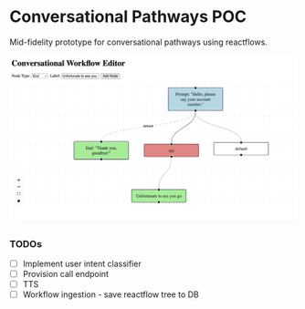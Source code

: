 # Conversational Pathways POC

Mid-fidelity prototype for conversational pathways using reactflows.

![Alt text](assets/first_proto.png 'First Prototype')

### TODOs

- [ ] Implement user intent classifier
- [ ] Provision call endpoint
- [ ] TTS
- [ ] Workflow ingestion - save reactflow tree to DB
